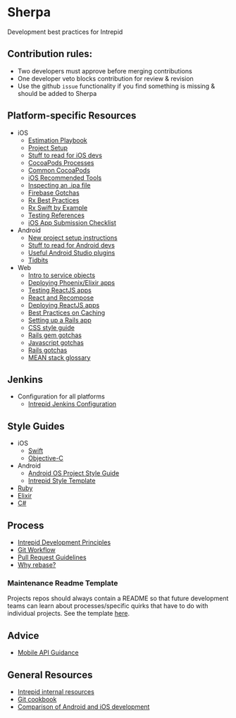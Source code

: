 # Sherpa
Development best practices for Intrepid

## Contribution rules:
* Two developers must approve before merging contributions
* One developer veto blocks contribution for review & revision
* Use the github `issue` functionality if you find something is missing & should be added to Sherpa

## Platform-specific Resources
* iOS
    * [Estimation Playbook](ios/ios_estimation_playbook.md)
    * [Project Setup](ios/ios_project_setup.md)
    * [Stuff to read for iOS devs](ios/stuff_to_read.md)
    * [CocoaPods Processes](ios/cocoapods_processes.md)
    * [Common CocoaPods](ios/common_cocoapods.md)
    * [iOS Recommended Tools](ios/ios_recommended_tools.md)
    * [Inspecting an .ipa file](ios/ios_inspecting_an_ipa_file.md)
    * [Firebase Gotchas](ios/firebase.md)
    * [Rx Best Practices](ios/rxswift_sherpa.md)
    * [Rx Swift by Example](ios/rxswift_by_example.md)
    * [Testing References](ios/ios_testing_references.md)
    * [iOS App Submission Checklist](ios/ios_app_submission_checklist.md)
* Android
    * [New project setup instructions](android/android_project_creation.md)
    * [Stuff to read for Android devs](android/stuff_to_read.md)
    * [Useful Android Studio plugins](android/android_studio_plugins.md)
    * [Tidbits](android/tidbits)
* Web
    * [Intro to service objects](webservices/ruby/service_objects.md)
    * [Deploying Phoenix/Elixir apps](webservices/phoenix_deployment.md)
    * [Testing ReactJS apps](webservices/react-testing.md)
    * [React and Recompose](webservices/react_and_recompose.md)
    * [Deploying ReactJS apps](webservices/react_deployment.md)
    * [Best Practices on Caching](webservices/caching.md)
    * [Setting up a Rails app](webservices/setup.md)
    * [CSS style guide](webservices/css/styling_guidelines.md)
    * [Rails gem gotchas](webservices/gotchas/gems.md)
    * [Javascript gotchas](webservices/gotchas/javascript.md)
    * [Rails gotchas](webservices/gotchas/rails.md)
    * [MEAN stack glossary](webservices/mean_stack_glossary.md)

## Jenkins
* Configuration for all platforms
    * [Intrepid Jenkins Configuration](https://source.digital.accenture.com/projects/INT/repos/shhherpa/browse/Jenkins)

## Style Guides
* iOS
    * [Swift](https://github.com/IntrepidPursuits/swift-style-guide)
    * [Objective-C](https://github.com/IntrepidPursuits/objective-c-style-guide)
* Android
    * [Android OS Project Style Guide](https://source.android.com/source/code-style.html)
    * [Intrepid Style Template](android/code_style.md)
* [Ruby](webservices/ruby/style_guide.md)
* [Elixir](https://github.com/christopheradams/elixir_style_guide)
* [C#](https://msdn.microsoft.com/en-us/library/Ff926074.aspx)

## Process
* [Intrepid Development Principles](development_principles.md)
* [Git Workflow](git/git_workflow_quick_reference.md)
* [Pull Request Guidelines](pull_request_guidelines.md)
* [Why rebase?](git/why_rebase.md)

### Maintenance Readme Template
Projects repos should always contain a README so that future development teams can learn about processes/specific quirks that have to do with individual projects. See the template [here](readme-template.md).

## Advice
* [Mobile API Guidance](mobile_api_guidance.md)

## General Resources
* [Intrepid internal resources](http://github.com/IntrepidPursuits/shhherpa)
* [Git cookbook](git/git_cookbook.md)
* [Comparison of Android and iOS development](android_vs_ios.md)
